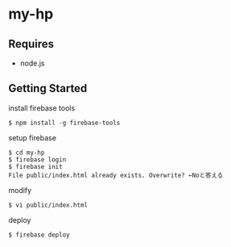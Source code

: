 # my-hp

## Requires

- node.js

## Getting Started

install firebase tools

```
$ npm install -g firebase-tools
```

setup firebase

```
$ cd my-hp
$ firebase login
$ firebase init
File public/index.html already exists. Overwrite? ←Noと答える
```

modify

```
$ vi public/index.html
```

deploy

```
$ firebase deploy
```
